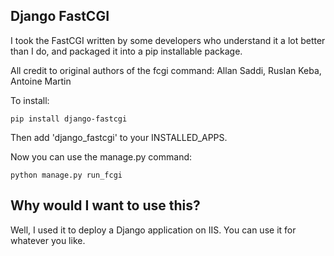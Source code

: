 Django FastCGI
--------------

I took the FastCGI written by some developers who understand it a lot better than I do, and packaged it into a pip installable package.

All credit to original authors of the fcgi command:  Allan Saddi, Ruslan Keba, Antoine Martin

To install:

`pip install django-fastcgi`

Then add 'django_fastcgi' to your INSTALLED_APPS.

Now you can use the manage.py command:

`python manage.py run_fcgi`


Why would I want to use this?
--------------

Well, I used it to deploy a Django application on IIS.  You can use it for whatever you like.
